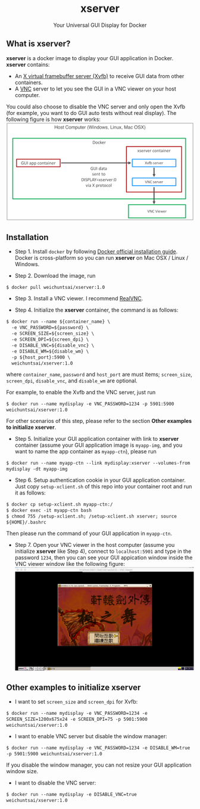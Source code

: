 <h1 align="center">xserver</h1>

<p align="center">Your Universal GUI Display for Docker</p>

## What is xserver?
**xserver** is a docker image to display your GUI application in Docker.
**xserver** contains:

* An [X virtual framebuffer server (Xvfb)](https://en.wikipedia.org/wiki/Xvfb) to receive GUI data from other containers.
* A [VNC](https://en.wikipedia.org/wiki/Virtual_Network_Computing) server to let you see the GUI in a VNC viewer on your host computer.

You could also choose to disable the VNC server and only open the Xvfb (for example, you want to do GUI auto tests without real display).
The following figure is how **xserver** works:
![architecture](./architecture.png)


## Installation

* Step 1. Install `docker` by following [Docker official installation guide](https://docs.docker.com/install/).
Docker is cross-platform so you can run **xserver** on Mac OSX / Linux / Windows.

* Step 2. Download the image, run
```
$ docker pull weichuntsai/xserver:1.0
```

* Step 3. Install a VNC viewer. I recommend [RealVNC](https://www.realvnc.com/en/connect/download/viewer/).

* Step 4. Initialize the **xserver** container, the command is as follows:
```
$ docker run --name ${container_name} \
  -e VNC_PASSWORD=${password} \
  -e SCREEN_SIZE=${screen_size} \
  -e SCREEN_DPI=${screen_dpi} \
  -e DISABLE_VNC=${disable_vnc} \
  -e DISABLE_WM=${disable_wm} \
  -p ${host_port}:5900 \
  weichuntsai/xserver:1.0
```
where `container_name`, `password` and `host_port` are must items; `screen_size`, `screen_dpi`, `disable_vnc`, and `disable_wm` are optional.

For example, to enable the Xvfb and the VNC server, just run
```
$ docker run --name mydisplay -e VNC_PASSWORD=1234 -p 5901:5900 weichuntsai/xserver:1.0
```
For other scenarios of this step, please refer to the section **Other examples to initialize xserver**.

* Step 5. Initialize your GUI application container with link to **xserver** container
(assume your GUI application image is `myapp-img`, and you want to name the app container as `myapp-ctn`),
please run
```
$ docker run --name myapp-ctn --link mydisplay:xserver --volumes-from mydisplay -dt myapp-img 
```

* Step 6. Setup authentication cookie in your GUI application container.
Just copy `setup-xclient.sh` of this repo into your container root and run it as follows:
```
$ docker cp setup-xclient.sh myapp-ctn:/
$ docker exec -it myapp-ctn bash
$ chmod 755 /setup-xclient.sh; /setup-xclient.sh xserver; source ${HOME}/.bashrc
```
Then please run the command of your GUI application in `myapp-ctn`.

* Step 7. Open your VNC viewer in the host computer (assume you initialize **xserver** like Step 4),
connect to `localhost:5901` and type in the password `1234`,
then you can see your GUI appication window inside the VNC viewer window like the following figure:
![demo](./demo.png)


## Other examples to initialize xserver

* I want to set `screen_size` and `screen_dpi` for Xvfb:
```
$ docker run --name mydisplay -e VNC_PASSWORD=1234 -e SCREEN_SIZE=1200x675x24 -e SCREEN_DPI=75 -p 5901:5900 weichuntsai/xserver:1.0
```

* I want to enable VNC server but disable the window manager:
```
$ docker run --name mydisplay -e VNC_PASSWORD=1234 -e DISABLE_WM=true -p 5901:5900 weichuntsai/xserver:1.0
```
If you disable the window manager, you can not resize your GUI application window size.

* I want to disable the VNC server:
```
$ docker run --name mydisplay -e DISABLE_VNC=true weichuntsai/xserver:1.0
```

